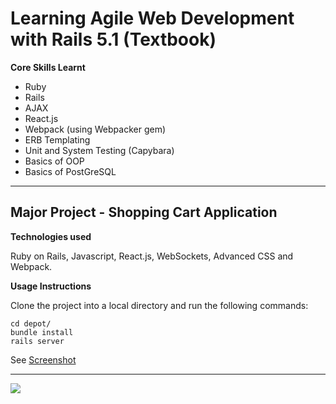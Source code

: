 # Learning Agile Web Development with Rails 5.1 (Textbook)

**Core Skills Learnt**

- Ruby
- Rails
- AJAX
- React.js
- Webpack (using Webpacker gem)
- ERB Templating
- Unit and System Testing (Capybara)
- Basics of OOP
- Basics of PostGreSQL

---

## Major Project - Shopping Cart Application

**Technologies used**

Ruby on Rails, Javascript, React.js, WebSockets, Advanced CSS and Webpack.

**Usage Instructions**

Clone the project into a local directory and run the following commands:

```
cd depot/
bundle install
rails server
```

See [Screenshot](https://imgur.com/LJFYlUo)

----

![](https://github.com/blackbaba/Learning-Ruby-on-Rails/tree/master/depot/app/assets/images/main_screen.jpg)
